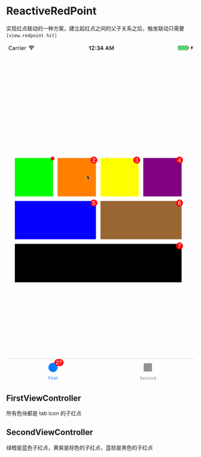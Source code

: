 # ReactiveRedPoint

实现红点联动的一种方案，建立起红点之间的父子关系之后，触发联动只需要 `[view.redpoint hit]`

![gif](redpoint.gif)

## FirstViewController

所有色块都是 tab icon 的子红点

## SecondViewController

绿橙是蓝色子红点，黄紫是棕色的子红点，蓝棕是黑色的子红点

